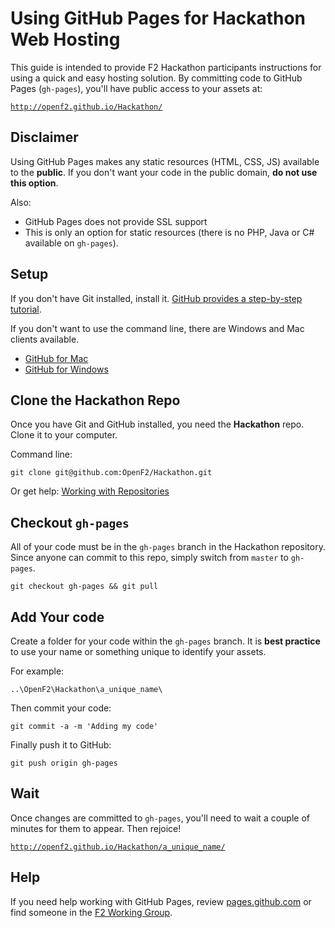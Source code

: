 # Using GitHub Pages for Hackathon Web Hosting

This guide is intended to provide F2 Hackathon participants instructions for using a quick and easy hosting solution. By committing code to GitHub Pages (`gh-pages`), you'll have public access to your assets at:

[`http://openf2.github.io/Hackathon/`](http://openf2.github.io/Hackathon/)

## Disclaimer

Using GitHub Pages makes any static resources (HTML, CSS, JS) available to the **public**. If you don't want your code in the public domain, **do not use this option**.

Also:

* GitHub Pages does not provide SSL support
* This is only an option for static resources (there is no PHP, Java or C# available on `gh-pages`).

## Setup

If you don't have Git installed, install it. [GitHub provides a step-by-step tutorial](https://help.github.com/articles/set-up-git).

If you don't want to use the command line, there are Windows and Mac clients available.

* [GitHub for Mac](http://mac.github.com/)
* [GitHub for Windows](http://windows.github.com/)

## Clone the Hackathon Repo

Once you have Git and GitHub installed, you need the **Hackathon** repo. Clone it to your computer.

Command line:

`git clone git@github.com:OpenF2/Hackathon.git`

Or get help: [Working with Repositories](https://help.github.com/articles/working-with-repositories)

## Checkout `gh-pages`

All of your code must be in the `gh-pages` branch in the Hackathon repository. Since anyone can commit to this repo, simply switch from `master` to `gh-pages`.

`git checkout gh-pages && git pull`

## Add Your code

Create a folder for your code within the `gh-pages` branch. It is **best practice** to use your name or something unique to identify your assets.

For example:

`..\OpenF2\Hackathon\a_unique_name\`

Then commit your code:

`git commit -a -m 'Adding my code'`

Finally push it to GitHub:

`git push origin gh-pages`

## Wait 

Once changes are committed to `gh-pages`, you'll need to wait a couple of minutes for them to appear. Then rejoice!

[`http://openf2.github.io/Hackathon/a_unique_name/`](http://openf2.github.io/Hackathon/a_unique_name/)

## Help

If you need help working with GitHub Pages, review [pages.github.com](http://pages.github.com/) or find someone in the [F2 Working Group](mailto:BLD-F2WorkingGroup@markit.com).
